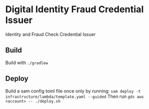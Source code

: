 # Digital Identity Fraud Credential Issuer

Identity and Fraud Check Credential Issuer

## Build

Build with `./gradlew`

## Deploy

Build a sam config toml file once only by running:
`sam deploy -t infrastructure/lambda/template.yaml --guided`
Then run `gds aws <account> -- ./deploy.sh`
